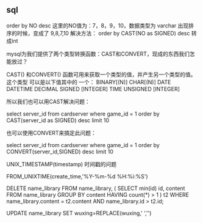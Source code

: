 ## sql

order by NO desc
这里的NO值为：7，8，9，10，数据类型为 varchar
出现排序的时候，变成了 9,8,7,10
解决方法：
	order by CAST(NO as SIGNED) desc
转成int

mysql为我们提供了两个类型转换函数：CAST和CONVERT，现成的东西我们怎能放过？

CAST() 和CONVERT() 函数可用来获取一个类型的值，并产生另一个类型的值。
这个类型 可以是以下值其中的 一个：
BINARY[(N)]
CHAR[(N)]
DATE
DATETIME
DECIMAL
SIGNED [INTEGER]
TIME
UNSIGNED [INTEGER]

 

所以我们也可以用CAST解决问题：

select server_id from cardserver where game_id = 1 order by CAST(server_id as SIGNED) desc limit 10



也可以使用CONVERT来搞定此问题：

select server_id from cardserver where game_id = 1 order by CONVERT(server_id,SIGNED) desc limit 10


UNIX_TIMESTAMP(timestamp) 时间戳的问题

FROM_UNIXTIME(create_time,'%Y-%m-%d %H:%i:%S')


DELETE name_library
FROM
 name_library, 
 (
  SELECT
   min(id) id,
   content
  FROM
   name_library
  GROUP BY
   content
  HAVING
   count(*) > 1
 ) t2
WHERE
 name_library.content = t2.content AND name_library.id > t2.id;

UPDATE name_library SET wuxing=REPLACE(wuxing,' ','')